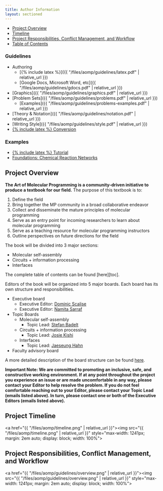 ```yaml
---
title: Author Information
layout: sectioned
---
```


- [Project Overview](#overview)
- [Timeline](#timeline)
- [Project Responsibilities, Conflict Management, and Workflow](#responsibilities)
- [Table of Contents](toc)

### Guidelines

- Authoring
    - [{% include latex %}]({{ "/files/aomp/guidelines/latex.pdf" | relative_url }})
    - [Google Docs, Microsoft Word, etc]({{ "/files/aomp/guidelines/gdocs.pdf" | relative_url }})
- [Graphics]({{ "/files/aomp/guidelines/graphics.pdf" | relative_url }})
- [Problem Sets]({{ "/files/aomp/guidelines/problems.pdf" | relative_url }})
    - [Examples]({{ "/files/aomp/guidelines/problems-examples.pdf" | relative_url }})
- [Theory & Notation]({{ "/files/aomp/guidelines/notation.pdf" | relative_url }})
- [Writing Style]({{ "/files/aomp/guidelines/style.pdf" | relative_url }})
- [{% include latex %} Conversion](latexify)

### Examples
- [{% include latex %} Tutorial](examples/tutorial)
- [Foundations: Chemical Reaction Networks](examples/crn)

<!--section-->

<a name="overview"></a>
## Project Overview

**The Art of Molecular Programming is a community-driven initiative to produce a textbook for our field.**
The purpose of this textbook is to:

1. Define the field
2. Bring together the MP community in a broad collaborative endeavor
3. Collect and disseminate the mature principles of molecular programming
4. Serve as an entry point for incoming researchers to learn about molecular programming
5. Serve as a teaching resource for molecular programming instructors
6. Outline perspectives on future directions for the field

The book will be divided into 3 major sections:
- Molecular self-assembly
- Circuits + information processing
- Interfaces

The complete table of contents can be found [here][toc].

Editors of the book will be organized into 5 major boards.
Each board has its own structure and responsibilities.
- Executive board
    - Executive Editor: [Dominic Scalise](mailto:scalise@caltech.edu)
    - Executive Editor: [Namita Sarraf](mailto:namita@caltech.edu)
- Topic Boards
    - Molecular self-assembly
        - Topic Lead: [Stefan Badelt](mailto:stef@tbi.univie.ac.at)
    - Circuits + information processing
        - Topic Lead: [Josie Kishi](mailto:jocelyn.kishi@wyss.harvard.edu)
    - Interfaces
        - Topic Lead: [Jaeseung Hahn](mailto:jaeseung.hahn@gmail.com)
- Faculty advisory board

A more detailed description of the board structure can be found [here](https://docs.google.com/document/d/1UiZXaSlUMActvVOw3n4p13Of5qwVBX0ZKAJipjPW4HE/edit).

**Important Note: We are committed to promoting an inclusive, safe, and constructive working environment. If at any point throughout the project you experience an issue or are made uncomfortable in any way, please contact your Editor to help resolve the problem. If you do not feel comfortable reaching out to your Editor, please contact your Topic Lead (emails listed above). In turn, please contact one or both of the Executive Editors (emails listed above).**

<!--section-->

<a name="timeline"></a>
## Project Timeline

<a href="{{ "/files/aomp/timeline.png" | relative_url }}"><img src="{{ "/files/aomp/timeline.png" | relative_url }}" style="max-width: 1241px; margin: 2em auto; display: block; width: 100%"></a>

<!--section-->

<a name="responsibilities"></a>
## Project Responsibilities, Conflict Management, and Workflow

<a href="{{ "/files/aomp/guidelines/overview.png" | relative_url }}"><img src="{{ "/files/aomp/guidelines/overview.png" | relative_url }}" style="max-width: 1241px; margin: 2em auto; display: block; width: 100%"></a>
